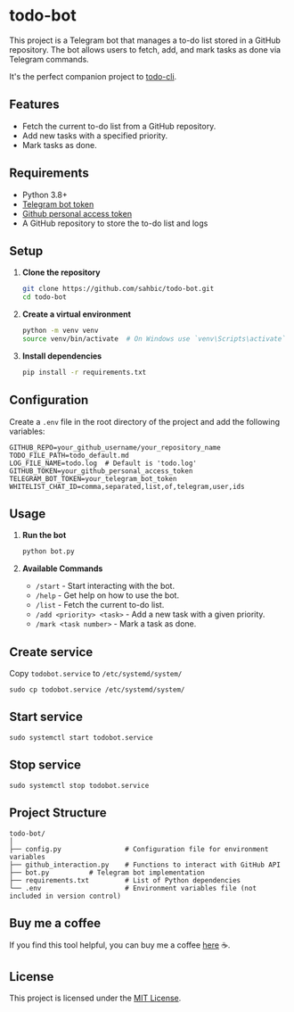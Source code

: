 # todo-bot

This project is a Telegram bot that manages a to-do list stored in a GitHub repository. The bot allows users to fetch, add, and mark tasks as done via Telegram commands.

It's the perfect companion project to [todo-cli](https://github.com/sahbic/todo-cli).

## Features

- Fetch the current to-do list from a GitHub repository.
- Add new tasks with a specified priority.
- Mark tasks as done.

## Requirements

- Python 3.8+
- [Telegram bot token](https://core.telegram.org/bots/tutorial#obtain-your-bot-token)
- [Github personal access token](https://docs.github.com/en/authentication/keeping-your-account-and-data-secure/managing-your-personal-access-tokens#creating-a-fine-grained-personal-access-token)
- A GitHub repository to store the to-do list and logs

## Setup

1. **Clone the repository**

   ```bash
   git clone https://github.com/sahbic/todo-bot.git
   cd todo-bot
   ```

2. **Create a virtual environment**

   ```bash
   python -m venv venv
   source venv/bin/activate  # On Windows use `venv\Scripts\activate`
   ```

3. **Install dependencies**

   ```bash
   pip install -r requirements.txt
   ```

## Configuration

Create a `.env` file in the root directory of the project and add the following variables:

```env
GITHUB_REPO=your_github_username/your_repository_name
TODO_FILE_PATH=todo_default.md
LOG_FILE_NAME=todo.log  # Default is 'todo.log'
GITHUB_TOKEN=your_github_personal_access_token
TELEGRAM_BOT_TOKEN=your_telegram_bot_token
WHITELIST_CHAT_ID=comma,separated,list,of,telegram,user,ids
```

## Usage

1. **Run the bot**

   ```bash
   python bot.py
   ```

2. **Available Commands**

   - `/start` - Start interacting with the bot.
   - `/help` - Get help on how to use the bot.
   - `/list` - Fetch the current to-do list.
   - `/add <priority> <task>` - Add a new task with a given priority.
   - `/mark <task number>` - Mark a task as done.

## Create service

Copy `todobot.service` to `/etc/systemd/system/`

```
sudo cp todobot.service /etc/systemd/system/
```

## Start service

```
sudo systemctl start todobot.service
```

## Stop service

```
sudo systemctl stop todobot.service
```

## Project Structure

```
todo-bot/
│
├── config.py                # Configuration file for environment variables
├── github_interaction.py    # Functions to interact with GitHub API
├── bot.py          # Telegram bot implementation
├── requirements.txt         # List of Python dependencies
└── .env                     # Environment variables file (not included in version control)
```

## Buy me a coffee

If you find this tool helpful, you can buy me a coffee [here](https://buymeacoffee.com/sahbic) ☕.

## License

This project is licensed under the [MIT License](LICENSE).
